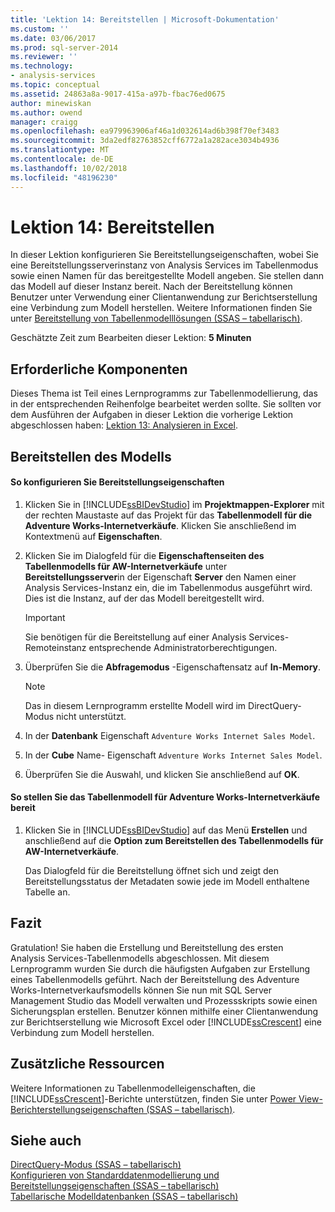 ```yaml
---
title: 'Lektion 14: Bereitstellen | Microsoft-Dokumentation'
ms.custom: ''
ms.date: 03/06/2017
ms.prod: sql-server-2014
ms.reviewer: ''
ms.technology:
- analysis-services
ms.topic: conceptual
ms.assetid: 24863a8a-9017-415a-a97b-fbac76ed0675
author: minewiskan
ms.author: owend
manager: craigg
ms.openlocfilehash: ea979963906af46a1d032614ad6b398f70ef3483
ms.sourcegitcommit: 3da2edf82763852cff6772a1a282ace3034b4936
ms.translationtype: MT
ms.contentlocale: de-DE
ms.lasthandoff: 10/02/2018
ms.locfileid: "48196230"
---
```

# <a name="lesson-14-deploy"></a>Lektion 14: Bereitstellen
  In dieser Lektion konfigurieren Sie Bereitstellungseigenschaften, wobei Sie eine Bereitstellungsserverinstanz von Analysis Services im Tabellenmodus sowie einen Namen für das bereitgestellte Modell angeben. Sie stellen dann das Modell auf dieser Instanz bereit. Nach der Bereitstellung können Benutzer unter Verwendung einer Clientanwendung zur Berichtserstellung eine Verbindung zum Modell herstellen. Weitere Informationen finden Sie unter [Bereitstellung von Tabellenmodelllösungen &#40;SSAS – tabellarisch&#41;](tabular-models/tabular-model-solution-deployment-ssas-tabular.md).  
  
 Geschätzte Zeit zum Bearbeiten dieser Lektion: **5 Minuten**  
  
## <a name="prerequisites"></a>Erforderliche Komponenten  
 Dieses Thema ist Teil eines Lernprogramms zur Tabellenmodellierung, das in der entsprechenden Reihenfolge bearbeitet werden sollte. Sie sollten vor dem Ausführen der Aufgaben in dieser Lektion die vorherige Lektion abgeschlossen haben: [Lektion 13: Analysieren in Excel](lesson-12-analyze-in-excel.md).  
  
## <a name="deploy-the-model"></a>Bereitstellen des Modells  
  
#### <a name="to-configure-deployment-properties"></a>So konfigurieren Sie Bereitstellungseigenschaften  
  
1.  Klicken Sie in [!INCLUDE[ssBIDevStudio](../includes/ssbidevstudio-md.md)] im **Projektmappen-Explorer** mit der rechten Maustaste auf das Projekt für das **Tabellenmodell für die Adventure Works-Internetverkäufe**. Klicken Sie anschließend im Kontextmenü auf **Eigenschaften**.  
  
2.  Klicken Sie im Dialogfeld für die **Eigenschaftenseiten des Tabellenmodells für AW-Internetverkäufe** unter **Bereitstellungsserver**in der Eigenschaft **Server** den Namen einer Analysis Services-Instanz ein, die im Tabellenmodus ausgeführt wird. Dies ist die Instanz, auf der das Modell bereitgestellt wird.  
  
    > [!IMPORTANT]  
    >  Sie benötigen für die Bereitstellung auf einer Analysis Services-Remoteinstanz entsprechende Administratorberechtigungen.  
  
3.  Überprüfen Sie die **Abfragemodus** -Eigenschaftensatz auf **In-Memory**.  
  
    > [!NOTE]  
    >  Das in diesem Lernprogramm erstellte Modell wird im DirectQuery-Modus nicht unterstützt.  
  
4.  In der **Datenbank** Eigenschaft `Adventure Works Internet Sales Model`.  
  
5.  In der **Cube** Name- Eigenschaft `Adventure Works Internet Sales Model`.  
  
6.  Überprüfen Sie die Auswahl, und klicken Sie anschließend auf **OK**.  
  
#### <a name="to-deploy-the-adventure-works-internet-sales-tabular-model"></a>So stellen Sie das Tabellenmodell für Adventure Works-Internetverkäufe bereit  
  
1.  Klicken Sie in [!INCLUDE[ssBIDevStudio](../includes/ssbidevstudio-md.md)] auf das Menü **Erstellen** und anschließend auf die **Option zum Bereitstellen des Tabellenmodells für AW-Internetverkäufe**.  
  
     Das Dialogfeld für die Bereitstellung öffnet sich und zeigt den Bereitstellungsstatus der Metadaten sowie jede im Modell enthaltene Tabelle an.  
  
## <a name="conclusion"></a>Fazit  
 Gratulation! Sie haben die Erstellung und Bereitstellung des ersten Analysis Services-Tabellenmodells abgeschlossen. Mit diesem Lernprogramm wurden Sie durch die häufigsten Aufgaben zur Erstellung eines Tabellenmodells geführt. Nach der Bereitstellung des Adventure Works-Internetverkaufsmodells können Sie nun mit SQL Server Management Studio das Modell verwalten und Prozessskripts sowie einen Sicherungsplan erstellen. Benutzer können mithilfe einer Clientanwendung zur Berichtserstellung wie Microsoft Excel oder [!INCLUDE[ssCrescent](../includes/sscrescent-md.md)] eine Verbindung zum Modell herstellen.  
  
## <a name="additional-resources"></a>Zusätzliche Ressourcen  
 Weitere Informationen zu Tabellenmodelleigenschaften, die [!INCLUDE[ssCrescent](../includes/sscrescent-md.md)]-Berichte unterstützen, finden Sie unter [Power View-Berichterstellungseigenschaften &#40;SSAS – tabellarisch&#41;](tabular-models/properties-ssas-tabular.md).  
  
## <a name="see-also"></a>Siehe auch  
 [DirectQuery-Modus &#40;SSAS – tabellarisch&#41;](tabular-models/directquery-mode-ssas-tabular.md)   
 [Konfigurieren von Standarddatenmodellierung und Bereitstellungseigenschaften &#40;SSAS – tabellarisch&#41;](tabular-models/configure-default-data-modeling-and-deployment-properties-ssas-tabular.md)   
 [Tabellarische Modelldatenbanken &#40;SSAS – tabellarisch&#41;](tabular-models/tabular-model-databases-ssas-tabular.md)  
  
  
